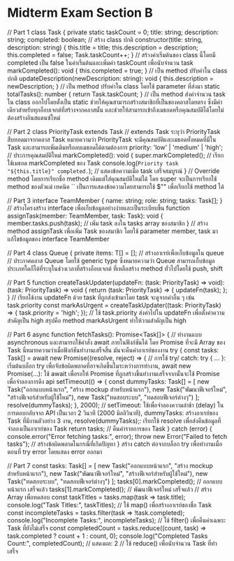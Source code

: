 # Midterm Exam Section B

// Part 1
class Task {
    private static taskCount = 0;
    title: string;
    description: string;
    completed: boolean;
// สร้าง class ปกติ
constructor(title: string, description: string) {
    this.title = title;
    this.description = description;
    this.completed = false;
    Task.taskCount++;
}
// สร้างค่าเริ่มต้นของ class นี้โดยมี completed เป็น false ในค่าเริ้มต้นและเพิ่มค่า taskCount เพื่อนับจำนวน task
markCompleted(): void {
    this.completed = true;
}
// เป็น method ปรับค่าใน class ปกติ
updateDescription(newDescription: string): void {
    this.description = newDescription;
}
// เป็น method ปรับค่าใน class โดยใช้ parameter ที่ส่งมา
static totalTasks(): number {
    return Task.taskCount;
}
// เป็น method ส่งค่าจำนวน task ใน class ออกไปโดยตั้งเป็น static ช่วยให้คุณสามารถสร้างสมาชิกที่เป็นของคลาสโดยตรง ซึ่งมีค่าเดียวสำหรับทุกอ็อบเจกต์ที่สร้างจากคลาสนั้น และช่วยให้สามารถเข้าถึงเมธอดหรือคุณสมบัติได้โดยไม่ต้องสร้างอินสแตนซ์ใหม่


// Part 2
class PriorityTask extends Task
// extends Task ระบุว่า PriorityTask สืบทอดมาจากคลาส Task หมายความว่า PriorityTask จะมีคุณสมบัติและเมธอดทั้งหมดที่มีใน Task และสามารถเพิ่มเติมหรือลบเมธอดได้ตามต้องการ
priority: 'low' | 'medium' | 'high';
// ประการคุณสมบัติใหม่
markCompleted(): void {
    super.markCompleted(); // เรียกใช้เมธอด markCompleted ของ Task
    console.log(`Priority task "${this.title}" completed.`); // แสดงข้อความเมื่อ task เสร็จสมบูรณ์
}
// Override method โดยการเรียกชื่อ method เดิมแต่ใส่คุณสมบัติใหม่ได้ โดย super จะเป็นการเรียกใช้ method ของตัวแม่ เทคนิค `` เป็นการแสดงข้อความโดยสามารถใช้ $"" เพื่อเรียกใช้ method ได้


// Part 3
interface TeamMember {
    name: string;
    role: string;
    tasks: Task[];
}
// สร้างโครงสร้าง interface เพื่อเก็บข้อมูลอย่างง่ายและเป็นระเบียบขึ้น
function assignTask(member: TeamMember, task: Task): void {
    member.tasks.push(task); // เพิ่ม task ลงใน tasks array ของสมาชิก
}
// สร้าง method assignTask เพื่อเพิ่ม Task ของสมาชิก โดยใช้ parameter member, task มาแก้ไขข้อมูลของ interface TeamMember


// Part 4
class Queue<T> {
    private items: T[] = []; // สร้างอาเรย์เพื่อเก็บข้อมูลใน queue
// ประกาศคลาส Queue โดยใช้ generic type <T> ซึ่งหมายความว่า Queue สามารถเก็บข้อมูลประเภทใดก็ได้ที่ระบุในช่วงเวลาที่สร้างอ็อบเจกต์ ที่เหลือสร้าง method ทั่วไปโดยใช้ push, shift


// Part 5
function createTaskUpdater(updateFn: (task: PriorityTask) => void): (task: PriorityTask) => void {
    return (task: PriorityTask) => {
        updateFn(task);
    };
}
// เรียกใช้งาน updateFn ด้วย task ที่ถูกส่งเข้ามาโดย task จะดูจากค่าอื่น ๆ เช่น task.priority
const markAsUrgent = createTaskUpdater((task: PriorityTask) => {
    task.priority = 'high';
});
// ใช้ task.priority ส่งค่าไปใน updateFn เพื่อตั้งค่าความสำคัญเป็น high สรุปคือ method markAsUrgent ทำให้วามสำคัญเป็น high


// Part 6
async function fetchTasks(): Promise<Task[]> {
// ทำงานแบบ asynchronous และสามารถใช้คำสั่ง await ภายในฟังก์ชันได้ โดย Promise ที่จะมี Array ของ Task นี่หมายความว่าเมื่อฟังก์ชันทำงานเสร็จสิ้น มันจะคืนค่าอาเรย์ของงาน
try {
    const tasks: Task[] = await new Promise((resolve, reject) => {
// การใช้ try/ catch: try { ... }: เริ่มต้นบล็อก try เพื่อจับข้อผิดพลาดที่อาจเกิดขึ้นในระหว่างการทำงาน, await new Promise(...): ใช้ await เพื่อรอให้ Promise ที่ถูกสร้างขึ้นทำงานเสร็จจากนั้นจะใช้ Promise เพื่อจำลองการดึง api
setTimeout(() => {
    const dummyTasks: Task[] = [
        new Task("ออกแบบหน้าแรก", "สร้าง mockup สำหรับหน้าแรก"),
        new Task("พัฒนาฟีเจอร์ใหม่", "สร้างฟีเจอร์สำหรับผู้ใช้ใหม่"),
        new Task("ทดสอบระบบ", "ทดสอบฟีเจอร์ต่างๆ")
    ];
    resolve(dummyTasks);
}, 2000);
// setTimeout: ใช้เพื่อจำลองความล่าช้า (delay) ในการตอบกลับจาก API เป็นเวลา 2 วินาที (2000 มิลลิวินาที), dummyTasks: สร้างอาเรย์ของ Task ที่มีงานตัวอย่าง 3 งาน, resolve(dummyTasks);: เรียกใช้ resolve เพื่อส่งคืนข้อมูลที่จำลองเป็นอาเรย์ของ Task
return tasks; 
// คืนค่ารายการของ Task
} catch (error) {
    console.error("Error fetching tasks:", error);
    throw new Error("Failed to fetch tasks"); // สร้างข้อผิดพลาดในกรณีที่เกิดปัญหา
}
สร้าง catch ต่อจากบล็อก try เพื่อทำงานเมื่อตอนที่ try error โดยแสดง error ออกมา


// Part 7
const tasks: Task[] = [
    new Task("ออกแบบหน้าแรก", "สร้าง mockup สำหรับหน้าแรก"),
    new Task("พัฒนาฟีเจอร์ใหม่", "สร้างฟีเจอร์สำหรับผู้ใช้ใหม่"),
    new Task("ทดสอบระบบ", "ทดสอบฟีเจอร์ต่างๆ")
];
tasks[0].markCompleted(); // ออกแบบหน้าแรก เสร็จแล้ว
tasks[1].markCompleted(); // พัฒนาฟีเจอร์ใหม่ เสร็จแล้ว
// สร้าง Array เพื่อทดสอบ
const taskTitles = tasks.map(task => task.title);
console.log("Task Titles:", taskTitles);
// ใช้ map() เพื่อสร้างอาเรย์ของชื่อ Task
const incompleteTasks = tasks.filter(task => !task.completed);
console.log("Incomplete Tasks:", incompleteTasks);
// ใช้ filter() เพื่อคืนค่าเฉพาะ Task ที่ยังไม่เสร็จ
const completedCount = tasks.reduce((count, task) => task.completed ? count + 1 : count, 0);
console.log("Completed Tasks Count:", completedCount); // แสดงผล: 2
// ใช้ reduce() เพื่อนับจำนวน Task ที่ทำเสร็จ





